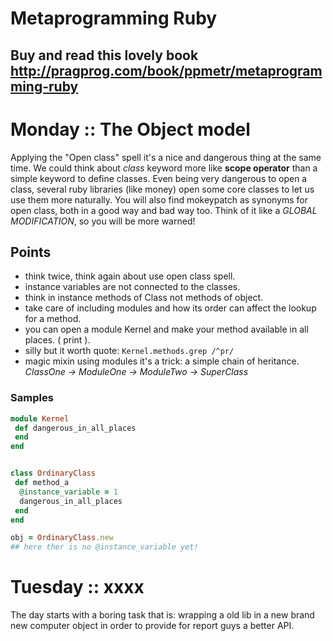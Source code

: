 # Metaprogramming Ruby
## Buy and read this lovely book http://pragprog.com/book/ppmetr/metaprogramming-ruby
# Monday :: The Object model
 Applying the "Open class" spell it's a nice and dangerous thing at the same time. We could think about *class* keyword more like **scope operator** than a simple keyword to define classes. Even being very dangerous to open a class, several ruby libraries (like money) open some core classes to let us use them more naturally. You will also find mokeypatch as synonyms for open class, both in a good way and bad way too. Think of it like a *GLOBAL MODIFICATION*, so you will be more warned!

## Points
 * think twice, think again about use open class spell.
 * instance variables are not connected to the classes.
 * think in instance methods of Class not methods of object.
 * take care of including modules and how its order can affect the lookup for a method.
 * you can open a module Kernel and make your method available in all places. ( print ).
 * silly but it worth quote: `Kernel.methods.grep /^pr/`
 * magic mixin using modules it's a trick: a simple chain of heritance. *ClassOne -> ModuleOne -> ModuleTwo -> SuperClass*

### Samples
```ruby
module Kernel
 def dangerous_in_all_places
 end
end


class OrdinaryClass
 def method_a
  @instance_variable = 1
  dangerous_in_all_places
 end
end

obj = OrdinaryClass.new
## here ther is no @instance_variable yet!

```

# Tuesday :: xxxx
The day starts with a boring task that is: wrapping a old lib in a new brand new computer object in order to provide for report guys a better API.
